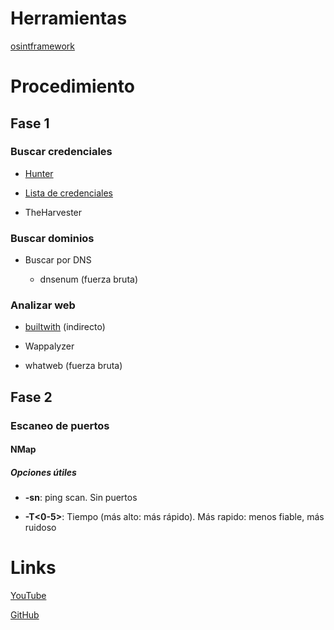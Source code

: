 # Herramientas

[osintframework](https://osintframework.com/)


# Procedimiento

## Fase 1

### Buscar credenciales

 * [Hunter](https://hunter.io/)

 * [Lista de credenciales](https://github.com/philipperemy/tensorflow-1.4-billion-password-analysis)

 * TheHarvester

### Buscar dominios

 * Buscar por DNS

	 * dnsenum (fuerza bruta)

### Analizar web

 * [builtwith](https://builtwith.com/) (indirecto)

 * Wappalyzer

 * whatweb (fuerza bruta)

## Fase 2

### Escaneo de puertos

#### NMap

##### Opciones útiles

 * **-sn**: ping scan. Sin puertos

 * **-T<0-5>**: Tiempo (más alto: más rápido). Más rapido: menos fiable, más ruidoso


# Links

[YouTube](https://www.youtube.com/watch?v=WnN6dbos5u8&list=WL&index=13&t=1s&ab_channel=TheCyberMentor)

[GitHub](https://github.com/hmaverickadams/Beginner-Network-Pentesting)